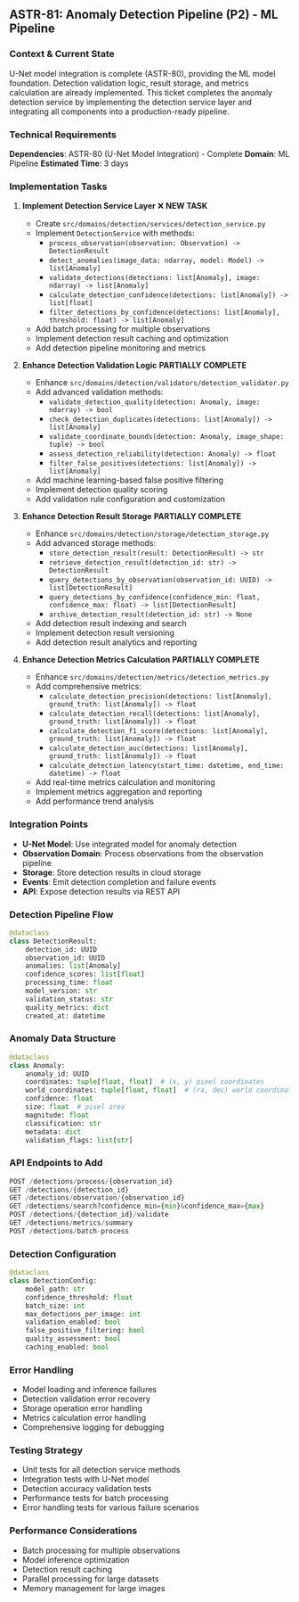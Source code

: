 ## **ASTR-81: Anomaly Detection Pipeline (P2) - ML Pipeline**

### **Context & Current State**
U-Net model integration is complete (ASTR-80), providing the ML model foundation. Detection validation logic, result storage, and metrics calculation are already implemented. This ticket completes the anomaly detection service by implementing the detection service layer and integrating all components into a production-ready pipeline.

### **Technical Requirements**

**Dependencies**: ASTR-80 (U-Net Model Integration) -  Complete
**Domain**: ML Pipeline
**Estimated Time**: 3 days

### **Implementation Tasks**

1. **Implement Detection Service Layer** ❌ **NEW TASK**
   - Create `src/domains/detection/services/detection_service.py`
   - Implement `DetectionService` with methods:
     - `process_observation(observation: Observation) -> DetectionResult`
     - `detect_anomalies(image_data: ndarray, model: Model) -> list[Anomaly]`
     - `validate_detections(detections: list[Anomaly], image: ndarray) -> list[Anomaly]`
     - `calculate_detection_confidence(detections: list[Anomaly]) -> list[float]`
     - `filter_detections_by_confidence(detections: list[Anomaly], threshold: float) -> list[Anomaly]`
   - Add batch processing for multiple observations
   - Implement detection result caching and optimization
   - Add detection pipeline monitoring and metrics

2. **Enhance Detection Validation Logic**  **PARTIALLY COMPLETE**
   - Enhance `src/domains/detection/validators/detection_validator.py`
   - Add advanced validation methods:
     - `validate_detection_quality(detection: Anomaly, image: ndarray) -> bool`
     - `check_detection_duplicates(detections: list[Anomaly]) -> list[Anomaly]`
     - `validate_coordinate_bounds(detection: Anomaly, image_shape: tuple) -> bool`
     - `assess_detection_reliability(detection: Anomaly) -> float`
     - `filter_false_positives(detections: list[Anomaly]) -> list[Anomaly]`
   - Add machine learning-based false positive filtering
   - Implement detection quality scoring
   - Add validation rule configuration and customization

3. **Enhance Detection Result Storage**  **PARTIALLY COMPLETE**
   - Enhance `src/domains/detection/storage/detection_storage.py`
   - Add advanced storage methods:
     - `store_detection_result(result: DetectionResult) -> str`
     - `retrieve_detection_result(detection_id: str) -> DetectionResult`
     - `query_detections_by_observation(observation_id: UUID) -> list[DetectionResult]`
     - `query_detections_by_confidence(confidence_min: float, confidence_max: float) -> list[DetectionResult]`
     - `archive_detection_result(detection_id: str) -> None`
   - Add detection result indexing and search
   - Implement detection result versioning
   - Add detection result analytics and reporting

4. **Enhance Detection Metrics Calculation**  **PARTIALLY COMPLETE**
   - Enhance `src/domains/detection/metrics/detection_metrics.py`
   - Add comprehensive metrics:
     - `calculate_detection_precision(detections: list[Anomaly], ground_truth: list[Anomaly]) -> float`
     - `calculate_detection_recall(detections: list[Anomaly], ground_truth: list[Anomaly]) -> float`
     - `calculate_detection_f1_score(detections: list[Anomaly], ground_truth: list[Anomaly]) -> float`
     - `calculate_detection_auc(detections: list[Anomaly], ground_truth: list[Anomaly]) -> float`
     - `calculate_detection_latency(start_time: datetime, end_time: datetime) -> float`
   - Add real-time metrics calculation and monitoring
   - Implement metrics aggregation and reporting
   - Add performance trend analysis

### **Integration Points**

- **U-Net Model**: Use integrated model for anomaly detection
- **Observation Domain**: Process observations from the observation pipeline
- **Storage**: Store detection results in cloud storage
- **Events**: Emit detection completion and failure events
- **API**: Expose detection results via REST API

### **Detection Pipeline Flow**
```python
@dataclass
class DetectionResult:
    detection_id: UUID
    observation_id: UUID
    anomalies: list[Anomaly]
    confidence_scores: list[float]
    processing_time: float
    model_version: str
    validation_status: str
    quality_metrics: dict
    created_at: datetime
```

### **Anomaly Data Structure**
```python
@dataclass
class Anomaly:
    anomaly_id: UUID
    coordinates: tuple[float, float]  # (x, y) pixel coordinates
    world_coordinates: tuple[float, float]  # (ra, dec) world coordinates
    confidence: float
    size: float  # pixel area
    magnitude: float
    classification: str
    metadata: dict
    validation_flags: list[str]
```

### **API Endpoints to Add**
```python
POST /detections/process/{observation_id}
GET /detections/{detection_id}
GET /detections/observation/{observation_id}
GET /detections/search?confidence_min={min}&confidence_max={max}
POST /detections/{detection_id}/validate
GET /detections/metrics/summary
POST /detections/batch-process
```

### **Detection Configuration**
```python
@dataclass
class DetectionConfig:
    model_path: str
    confidence_threshold: float
    batch_size: int
    max_detections_per_image: int
    validation_enabled: bool
    false_positive_filtering: bool
    quality_assessment: bool
    caching_enabled: bool
```

### **Error Handling**
- Model loading and inference failures
- Detection validation error recovery
- Storage operation error handling
- Metrics calculation error handling
- Comprehensive logging for debugging

### **Testing Strategy**
- Unit tests for all detection service methods
- Integration tests with U-Net model
- Detection accuracy validation tests
- Performance tests for batch processing
- Error handling tests for various failure scenarios

### **Performance Considerations**
- Batch processing for multiple observations
- Model inference optimization
- Detection result caching
- Parallel processing for large datasets
- Memory management for large images
